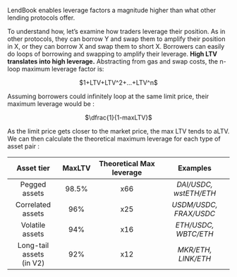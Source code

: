 LendBook enables leverage factors a magnitude higher than what other lending protocols offer. 

To understand how, let’s examine how traders leverage their position. As in other protocols, they can borrow Y and swap them to amplify their position in X, or they can borrow X and swap them to short X. Borrowers can easily do loops of borrowing and swapping to amplify their leverage. **High LTV translates into high leverage.** Abstracting from gas and swap costs, the n-loop maximum leverage factor is:

<center>
$1+LTV+LTV^2+...+LTV^n$
</center>

Assuming borrowers could infinitely loop at the same limit price, their maximum leverage would be :

<center>
$\dfrac{1}{1-maxLTV}$
</center>

As the limit price gets closer to the market price, the max LTV tends to aLTV. We can then calculate the theoretical maximum leverage for each type of asset pair :



| Asset tier                | MaxLTV  | Theoretical Max leverage  |Examples |
| :----------:              | :----:| :----:| :--------: |
| Pegged assets             | 98.5% | x66 |  *DAI/USDC, wstETH/ETH* |
| Correlated assets         | 96%   | x25 |  *USDM/USDC, FRAX/USDC* |
| Volatile assets           | 94%   | x16 |  *ETH/USDC, WBTC/ETH* |
| Long-tail assets <br>(in V2)  | 92%   | x12 |  *MKR/ETH, LINK/ETH*|
